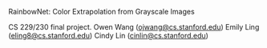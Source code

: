 RainbowNet: Color Extrapolation from Grayscale Images

CS 229/230 final project.
Owen Wang (ojwang@cs.stanford.edu)
Emily Ling (eling8@cs.stanford.edu)
Cindy Lin (cinlin@cs.stanford.edu)
